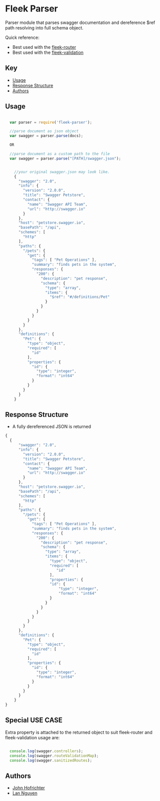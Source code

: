 # Fleek Parser

Parser module that parses swagger documentation and dereference $ref path resolving into full schema object.

Quick reference:
- Best used with the [fleek-router](#usage)
- Best used with the [fleek-validation](#usage)


## Key

- [Usage](#usage)
- [Response Structure](#response-structure)
- [Authors](#authors)

## Usage
```javascript

  var parser = require('fleek-parser');

  //parse document as json object
  var swagger = parser.parse(docs);

  OR

  //parse document as a custom path to the file
  var swagger = parser.parse("[PATH]/swagger.json");


    //your original swagger.json may look like.
    {
      "swagger": "2.0",
      "info": {
        "version": "2.0.0",
        "title": "Swagger Petstore",
        "contact": {
          "name": "Swagger API Team",
          "url": "http://swagger.io"
        }
      },
      "host": "petstore.swagger.io",
      "basePath": "/api",
      "schemes": [
        "http"
      ],
      "paths": {
        "/pets": {
          "get": {
            "tags": [ "Pet Operations" ],
            "summary": "finds pets in the system",
            "responses": {
              "200": {
                "description": "pet response",
                "schema": {
                  "type": "array",
                  "items": {
                    "$ref": "#/definitions/Pet"
                  }
                }
              }
            }
          }
        }
      },
      "definitions": {
        "Pet": {
          "type": "object",
          "required": [
            "id"
          ],
          "properties": {
            "id": {
              "type": "integer",
              "format": "int64"
            }
          }
        }
      }
    }
```

## Response Structure

- A fully dereferenced JSON is returned  

```javascript
{
  {
      "swagger": "2.0",
      "info": {
        "version": "2.0.0",
        "title": "Swagger Petstore",
        "contact": {
          "name": "Swagger API Team",
          "url": "http://swagger.io"
        }
      },
      "host": "petstore.swagger.io",
      "basePath": "/api",
      "schemes": [
        "http"
      ],
      "paths": {
        "/pets": {
          "get": {
            "tags": [ "Pet Operations" ],
            "summary": "finds pets in the system",
            "responses": {
              "200": {
                "description": "pet response",
                "schema": {
                  "type": "array",
                  "items": {
                    "type": "object",
                    "required": [
                       "id"
                    ],
                    "properties": {
                    "id": {
                        "type": "integer",
                        "format": "int64"
                    }
                  }
                }
              }
            }
          }
        }
      },
      "definitions": {
        "Pet": {
          "type": "object",
          "required": [
            "id"
          ],
          "properties": {
            "id": {
              "type": "integer",
              "format": "int64"
            }
          }
        }
      }
    }
}
```

## Special USE CASE
  Extra property is attached to the returned object to suit fleek-router and fleek-validation usage are:

```javascript

  console.log(swagger.controllers);
  console.log(swagger.routeValidationMap);
  console.log(swagger.sanitizedRoutes);

```

## Authors

- [John Hofrichter](https://github.com/johnhof)
- [Lan Nguyen](https://github.com/lan-nguyen91)
